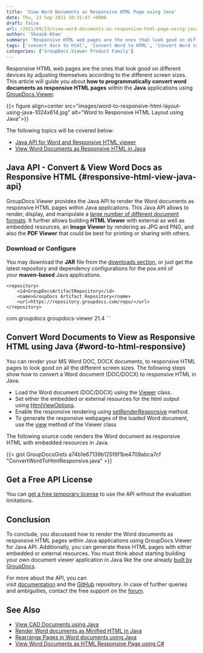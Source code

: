 ```yaml
---
title: 'View Word Documents as Responsive HTML Page using Java'
date: Thu, 23 Sep 2021 10:31:47 +0000
draft: false
url: /2021/09/23/view-word-documents-as-responsive-html-page-using-java/
author: 'Shoaib Khan'
summary: 'Responsive HTML web pages are the ones that look good on different devices by adjusting themselves according to the different screen sizes. This article will guide you about **how to programmatically convert word documents as responsive HTML pages** within the **Java** applications using GroupDocs.Viewer.'
tags: ['convert docx to html', 'Convert Word to HTML', 'Convert Word to Responsive HTML', 'view word as html responsive', 'Word to HTML in Java']
categories: ['GroupDocs.Viewer Product Family']
---
```


Responsive HTML web pages are the ones that look good on different devices by adjusting themselves according to the different screen sizes. This article will guide you about **how to programmatically convert word documents as responsive HTML pages** within the **Java** applications using [GroupDocs.Viewer](https://products.groupdocs.com/viewer/).



{{< figure align=center src="images/word-to-responsive-html-layout-using-java-1024x614.jpg" alt="Word to Responsive HTML Layout using Java">}}


The following topics will be covered below:

*   [Java API for Word and Responsive HTML viewer](#responsive-html-view-java-api)
*   [View Word Documents as Responsive HTML in Java](#word-to-html-responsive)

## Java API - Convert & View Word Docs as Responsive HTML {#responsive-html-view-java-api}

GroupDocs.Viewer provides the Java API to render the Word documents as responsive HTML pages within Java applications. This Java API allows to render, display, and manipulate a [large number of different document formats](https://docs.groupdocs.com/viewer/java/supported-document-formats/). It further allows building **HTML Viewer** with external as well as embedded resources, an **Image Viewer** by rendering as JPG and PNG, and also the **PDF Viewer** that could be best for printing or sharing with others.

### Download or Configure

You may download the **JAR** file from the [downloads section](https://downloads.groupdocs.com/viewer), or just get the latest repository and dependency configurations for the pox.xml of your **maven-based** Java applications.

```
<repository>
	<id>GroupDocsArtifactRepository</id>
	<name>GroupDocs Artifact Repository</name>
	<url>https://repository.groupdocs.com/repo/</url>
</repository>
``````
<dependency>
        <groupId>com.groupdocs</groupId>
        <artifactId>groupdocs-viewer</artifactId>
        <version>21.4</version> 
</dependency>
```

## Convert Word Documents to View as Responsive HTML using Java {#word-to-html-responsive}

You can render your MS Word DOC, DOCX documents, to responsive HTML pages to look good on all the different screen sizes. The following steps show how to convert a Word document (DOC/DOCX) to responsive HTML in Java.

*   Load the Word document (DOC/DOCX) using the [Viewer](https://apireference.groupdocs.com/viewer/java/com.groupdocs.viewer/Viewer) class.
*   Set either the embedded or external resources for the html output using [HtmlViewOptions](https://apireference.groupdocs.com/viewer/java/com.groupdocs.viewer.options/HtmlViewOptions).
*   Enable the responsive rendering using [setRenderResponsive](https://apireference.groupdocs.com/viewer/java/com.groupdocs.viewer.options/HtmlViewOptions#setRenderResponsive(boolean)) method.
*   To generate the responsive webpages of the loaded Word document, use the [view](https://apireference.groupdocs.com/viewer/java/com.groupdocs.viewer/Viewer#view(com.groupdocs.viewer.options.ViewOptions)) method of the Viewer class

The following source code renders the Word document as responsive HTML with embedded resources in Java.

{{< gist GroupDocsGists a74b1e67139b125f6f1be4709abca7cf "ConvertWordToHtmlResponsive.java" >}}

## Get a Free API License

You can [get a free temporary license](https://purchase.groupdocs.com/temporary-license) to use the API without the evaluation limitations.

## Conclusion

To conclude, you discussed how to render the Word documents as responsive HTML pages within Java applications using GroupDocs.Viewer for Java API. Additionally, you can generate these HTML pages with either embedded or external resources. You must think about starting building your own document viewer application in Java like the one already [built by GroupDocs](https://products.groupdocs.app/viewer/total).

For more about the API, you can visit [documentation](https://docs.groupdocs.com/viewer/java/) and the [GitHub](https://github.com/groupdocs-viewer) repository. In case of further queries and ambiguities, contact the free support on the [forum](https://forum.groupdocs.com/c/assembly).

## See Also

*   [View CAD Documents using Java](https://blog.groupdocs.com/2021/04/05/viewing-cad-documents-using-java/)
*   [Render Word documents as Minified HTML in Java](https://blog.groupdocs.com/2022/03/04/render-word-documents-as-minified-html-in-java/)
*   [Rearrange Pages in Word documents using Java](https://blog.groupdocs.com/2022/03/01/move-word-pages-using-java/)
*   [View Word Documents as HTML Responsive Page using C#](https://blog.groupdocs.com/2021/08/28/view-word-documents-as-html-responsive-page-using-csharp/)




